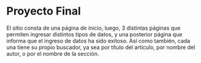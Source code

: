 # Proyecto Final

El sitio consta de una página de inicio, luego, 3 distintas páginas que permiten ingresar distintos tipos de datos, y una posterior página que informa que el ingreso de datos ha sido exitoso. Así como también, cada una tiene su propio buscador, ya sea por título del artículo, por nombre del autor, o por el nombre de la sección.